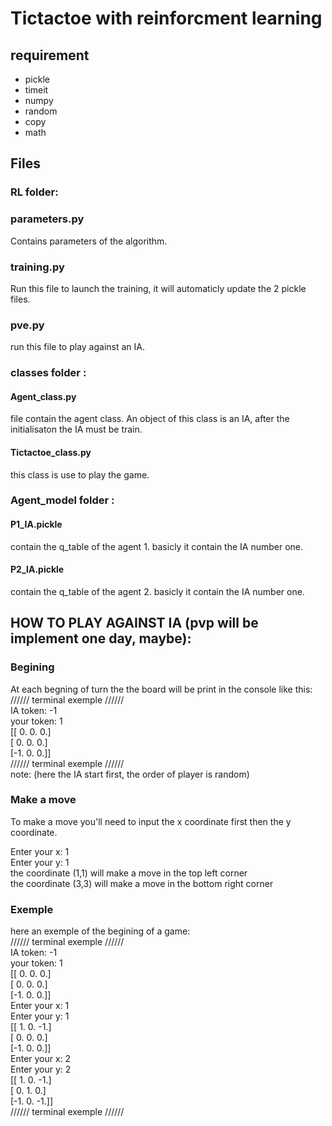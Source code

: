 # Tictactoe with reinforcment learning
## requirement
* pickle 
* timeit
* numpy
* random
* copy
* math 



## Files
### RL folder:
### parameters.py
Contains parameters of the algorithm.
### training.py
Run this file to launch the training, it will automaticly update the 2 pickle files.  

### pve.py
run this file to play against an IA.
### classes folder :
#### Agent_class.py
file contain the agent class. An object of this class is an IA, after the initialisaton the IA must be train.  

#### Tictactoe_class.py
this class is use to play the game. 

### Agent_model folder :
#### P1_IA.pickle
contain the q_table of the agent 1.
basicly it contain the IA number one.

#### P2_IA.pickle
contain the q_table of the agent 2.
basicly it contain the IA number one.

## HOW TO PLAY AGAINST IA (pvp will be implement one day, maybe):
### Begining
At each begning of turn the the board will be print in the console like this:  
////// terminal exemple //////  
IA token: -1  
your token: 1  
[[ 0.  0.  0.]  
 [ 0.  0.  0.]  
 [-1.  0.  0.]]  
////// terminal exemple //////  
 note: (here the IA start first, the order of player is random)  
 
 ### Make a move
To make a move you'll need to input the x coordinate first then the y coordinate.  

Enter your x: 1  
Enter your y: 1  
the coordinate (1,1) will make a move in the top left corner  
the coordinate (3,3) will make a move in the bottom right corner  

### Exemple
here an exemple of the begining of a game:  
////// terminal exemple //////  
IA token: -1  
your token: 1  
[[ 0.  0.  0.]  
 [ 0.  0.  0.]  
 [-1.  0.  0.]]  
Enter your x: 1  
Enter your y: 1  
[[ 1.  0. -1.]  
 [ 0.  0.  0.]  
 [-1.  0.  0.]]  
Enter your x: 2  
Enter your y: 2  
[[ 1.  0. -1.]  
 [ 0.  1.  0.]  
 [-1.  0. -1.]]  
////// terminal exemple //////  
 
